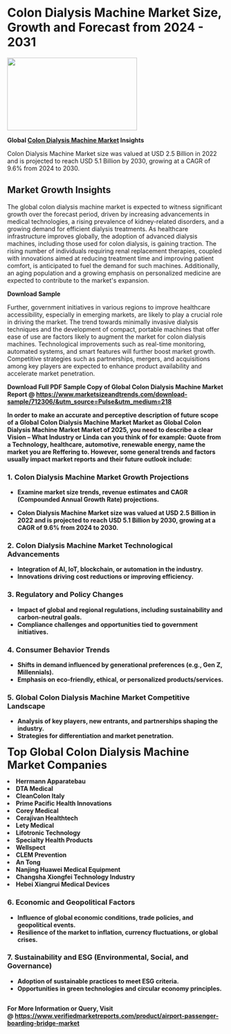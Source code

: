 <H1>Colon Dialysis Machine Market Size, Growth and Forecast from 2024 - 2031</H1><img class="aligncenter size-medium wp-image-584254" src="https://thirdeyenews.in/wp-content/uploads/2024/09/Global-Market-Research-300x168.jpeg" alt="" width="300" height="168" /><p><strong>Global&nbsp;<a href="https://www.marketsizeandtrends.com/download-sample/712306/&amp;utm_source=Pulse&amp;utm_medium=218">Colon Dialysis Machine Market</a> Insights</strong></p><p>Colon Dialysis Machine Market size was valued at USD 2.5 Billion in 2022 and is projected to reach USD 5.1 Billion by 2030, growing at a CAGR of 9.6% from 2024 to 2030.</p><p><h2>Market Growth Insights</h2> <p>The global colon dialysis machine market is expected to witness significant growth over the forecast period, driven by increasing advancements in medical technologies, a rising prevalence of kidney-related disorders, and a growing demand for efficient dialysis treatments. As healthcare infrastructure improves globally, the adoption of advanced dialysis machines, including those used for colon dialysis, is gaining traction. The rising number of individuals requiring renal replacement therapies, coupled with innovations aimed at reducing treatment time and improving patient comfort, is anticipated to fuel the demand for such machines. Additionally, an aging population and a growing emphasis on personalized medicine are expected to contribute to the market's expansion.</p> <p><strong>Download Sample</strong></p> <p>Further, government initiatives in various regions to improve healthcare accessibility, especially in emerging markets, are likely to play a crucial role in driving the market. The trend towards minimally invasive dialysis techniques and the development of compact, portable machines that offer ease of use are factors likely to augment the market for colon dialysis machines. Technological improvements such as real-time monitoring, automated systems, and smart features will further boost market growth. Competitive strategies such as partnerships, mergers, and acquisitions among key players are expected to enhance product availability and accelerate market penetration.</p> <p><strong></p><p><span class=""><strong>Download Full PDF Sample Copy of Global Colon Dialysis Machine Market Report</strong> @ <a href="https://www.marketsizeandtrends.com/download-sample/712306/&amp;utm_source=Pulse&amp;utm_medium=218" target="_blank">https://www.marketsizeandtrends.com/download-sample/712306/&amp;utm_source=Pulse&amp;utm_medium=218</a></span></p><p>In order to make an accurate and perceptive description of future scope of a Global&nbsp;Colon Dialysis Machine Market Market as Global&nbsp;Colon Dialysis Machine Market Market of 2025, you need to describe a clear Vision &ndash; What Industry or Linda can you think of for example: Quote from a Technology, healthcare, automotive, renewable energy, name the market you are Reffering to. However, some general trends and factors usually impact market reports and their future outlook include:</p><h3>1.&nbsp;<strong>Colon Dialysis Machine Market Growth Projections</strong></h3><ul><li>Examine market size trends, revenue estimates and CAGR (Compounded Annual Growth Rate) projections.</li><li><p>Colon Dialysis Machine Market size was valued at USD 2.5 Billion in 2022 and is projected to reach USD 5.1 Billion by 2030, growing at a CAGR of 9.6% from 2024 to 2030.</p></li></ul><h3>2.&nbsp;<strong>Colon Dialysis Machine Market Technological Advancements</strong></h3><ul><li>Integration of AI, IoT, blockchain, or automation in the industry.</li><li>Innovations driving cost reductions or improving efficiency.</li></ul><h3>3.&nbsp;<strong>Regulatory and Policy Changes</strong></h3><ul><li>Impact of global and regional regulations, including sustainability and carbon-neutral goals.</li><li>Compliance challenges and opportunities tied to government initiatives.</li></ul><h3>4.&nbsp;<strong>Consumer Behavior Trends</strong></h3><ul><li>Shifts in demand influenced by generational preferences (e.g., Gen Z, Millennials).</li><li>Emphasis on eco-friendly, ethical, or personalized products/services.</li></ul><h3>5.&nbsp;<strong>Global Colon Dialysis Machine Market Competitive Landscape</strong></h3><ul><li>Analysis of key players, new entrants, and partnerships shaping the industry.</li><li>Strategies for differentiation and market penetration.</li></ul><p data-pm-slice="1 1 []"><span style="color: inherit; font-family: inherit; font-size: 25px;">Top Global Colon Dialysis Machine Market Companies</span></p><div class="" data-test-id=""><p><li>Herrmann Apparatebau</li><li> DTA Medical</li><li> CleanColon Italy</li><li> Prime Pacific Health Innovations</li><li> Corey Medical</li><li> Cerajivan Healthtech</li><li> Lety Medical</li><li> Lifotronic Technology</li><li> Specialty Health Products</li><li> Wellspect</li><li> CLEM Prevention</li><li> An Tong</li><li> Nanjing Huawei Medical Equipment</li><li> Changsha Xiongfei Technology Industry</li><li> Hebei Xiangrui Medical Devices</li></p></div><h3>6.&nbsp;<strong>Economic and Geopolitical Factors</strong></h3><ul><li>Influence of global economic conditions, trade policies, and geopolitical events.</li><li>Resilience of the market to inflation, currency fluctuations, or global crises.</li></ul><h3>7.&nbsp;<strong>Sustainability and ESG (Environmental, Social, and Governance)</strong></h3><ul><li>Adoption of sustainable practices to meet ESG criteria.</li><li>Opportunities in green technologies and circular economy principles.</li></ul><h2><strong style="font-size: 14px;">For More Information or Query, Visit @&nbsp;</strong><a style="background-color: #ffffff; font-size: 14px;" href="https://www.marketsizeandtrends.com/report/colon-dialysis-machine-market/" target="_blank">https://www.verifiedmarketreports.com/product/airport-passenger-boarding-bridge-market</a></h2>
